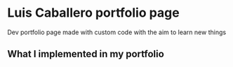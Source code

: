# Luis Caballero portfolio page
Dev portfolio page made with custom code with the aim to learn new things 

## What I implemented in my portfolio


